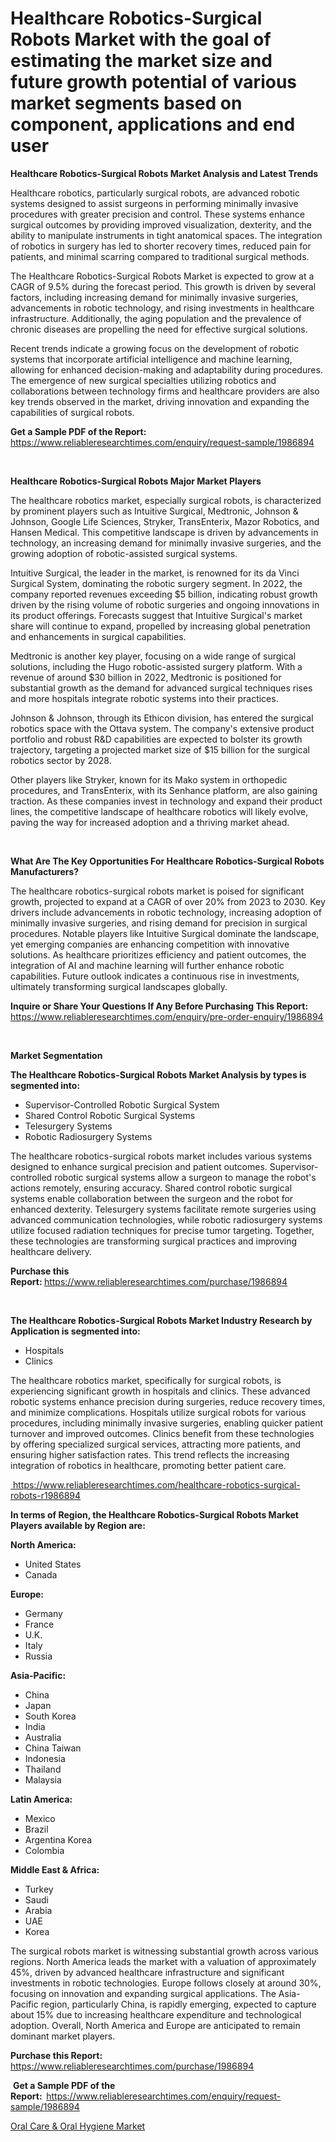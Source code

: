 <p><h1>Healthcare Robotics-Surgical Robots Market with the goal of estimating the market size and future growth potential of various market segments based on component, applications and end user</h1></p><p><strong>Healthcare Robotics-Surgical Robots Market Analysis and Latest Trends</strong></p>
<p><p>Healthcare robotics, particularly surgical robots, are advanced robotic systems designed to assist surgeons in performing minimally invasive procedures with greater precision and control. These systems enhance surgical outcomes by providing improved visualization, dexterity, and the ability to manipulate instruments in tight anatomical spaces. The integration of robotics in surgery has led to shorter recovery times, reduced pain for patients, and minimal scarring compared to traditional surgical methods.</p><p>The Healthcare Robotics-Surgical Robots Market is expected to grow at a CAGR of 9.5% during the forecast period. This growth is driven by several factors, including increasing demand for minimally invasive surgeries, advancements in robotic technology, and rising investments in healthcare infrastructure. Additionally, the aging population and the prevalence of chronic diseases are propelling the need for effective surgical solutions.</p><p>Recent trends indicate a growing focus on the development of robotic systems that incorporate artificial intelligence and machine learning, allowing for enhanced decision-making and adaptability during procedures. The emergence of new surgical specialties utilizing robotics and collaborations between technology firms and healthcare providers are also key trends observed in the market, driving innovation and expanding the capabilities of surgical robots.</p></p>
<p><strong>Get a Sample PDF of the Report:&nbsp;</strong> <a href="https://www.reliableresearchtimes.com/enquiry/request-sample/1986894?utm_campaign=2196&utm_medium=2&utm_source=Github&utm_content=ia&utm_term=05032025&utm_id=healthcare-robotics-surgical-robots">https://www.reliableresearchtimes.com/enquiry/request-sample/1986894</a></p>
<p>&nbsp;</p>
<p><strong>Healthcare Robotics-Surgical Robots Major Market Players</strong></p>
<p><p>The healthcare robotics market, especially surgical robots, is characterized by prominent players such as Intuitive Surgical, Medtronic, Johnson & Johnson, Google Life Sciences, Stryker, TransEnterix, Mazor Robotics, and Hansen Medical. This competitive landscape is driven by advancements in technology, an increasing demand for minimally invasive surgeries, and the growing adoption of robotic-assisted surgical systems.</p><p>Intuitive Surgical, the leader in the market, is renowned for its da Vinci Surgical System, dominating the robotic surgery segment. In 2022, the company reported revenues exceeding $5 billion, indicating robust growth driven by the rising volume of robotic surgeries and ongoing innovations in its product offerings. Forecasts suggest that Intuitive Surgical's market share will continue to expand, propelled by increasing global penetration and enhancements in surgical capabilities.</p><p>Medtronic is another key player, focusing on a wide range of surgical solutions, including the Hugo robotic-assisted surgery platform. With a revenue of around $30 billion in 2022, Medtronic is positioned for substantial growth as the demand for advanced surgical techniques rises and more hospitals integrate robotic systems into their practices.</p><p>Johnson & Johnson, through its Ethicon division, has entered the surgical robotics space with the Ottava system. The company's extensive product portfolio and robust R&D capabilities are expected to bolster its growth trajectory, targeting a projected market size of $15 billion for the surgical robotics sector by 2028.</p><p>Other players like Stryker, known for its Mako system in orthopedic procedures, and TransEnterix, with its Senhance platform, are also gaining traction. As these companies invest in technology and expand their product lines, the competitive landscape of healthcare robotics will likely evolve, paving the way for increased adoption and a thriving market ahead.</p></p>
<p>&nbsp;</p>
<p><strong>What Are The Key Opportunities For Healthcare Robotics-Surgical Robots Manufacturers?</strong></p>
<p><p>The healthcare robotics-surgical robots market is poised for significant growth, projected to expand at a CAGR of over 20% from 2023 to 2030. Key drivers include advancements in robotic technology, increasing adoption of minimally invasive surgeries, and rising demand for precision in surgical procedures. Notable players like Intuitive Surgical dominate the landscape, yet emerging companies are enhancing competition with innovative solutions. As healthcare prioritizes efficiency and patient outcomes, the integration of AI and machine learning will further enhance robotic capabilities. Future outlook indicates a continuous rise in investments, ultimately transforming surgical landscapes globally.</p></p>
<p><strong>Inquire or Share Your Questions If Any Before Purchasing This Report:</strong> <a href="https://www.reliableresearchtimes.com/enquiry/pre-order-enquiry/1986894?utm_campaign=2196&utm_medium=2&utm_source=Github&utm_content=ia&utm_term=05032025&utm_id=healthcare-robotics-surgical-robots">https://www.reliableresearchtimes.com/enquiry/pre-order-enquiry/1986894</a></p>
<p>&nbsp;</p>
<p><strong>Market Segmentation</strong></p>
<p><strong>The Healthcare Robotics-Surgical Robots Market Analysis by types is segmented into:</strong></p>
<p><ul><li>Supervisor-Controlled Robotic Surgical System</li><li>Shared Control Robotic Surgical Systems</li><li>Telesurgery Systems</li><li>Robotic Radiosurgery Systems</li></ul></p>
<p><p>The healthcare robotics-surgical robots market includes various systems designed to enhance surgical precision and patient outcomes. Supervisor-controlled robotic surgical systems allow a surgeon to manage the robot's actions remotely, ensuring accuracy. Shared control robotic surgical systems enable collaboration between the surgeon and the robot for enhanced dexterity. Telesurgery systems facilitate remote surgeries using advanced communication technologies, while robotic radiosurgery systems utilize focused radiation techniques for precise tumor targeting. Together, these technologies are transforming surgical practices and improving healthcare delivery.</p></p>
<p><strong>Purchase this Report:&nbsp;</strong><a href="https://www.reliableresearchtimes.com/purchase/1986894?utm_campaign=2196&utm_medium=2&utm_source=Github&utm_content=ia&utm_term=05032025&utm_id=healthcare-robotics-surgical-robots">https://www.reliableresearchtimes.com/purchase/1986894</a></p>
<p>&nbsp;</p>
<p><strong>The Healthcare Robotics-Surgical Robots Market Industry Research by Application is segmented into:</strong></p>
<p><ul><li>Hospitals</li><li>Clinics</li></ul></p>
<p><p>The healthcare robotics market, specifically for surgical robots, is experiencing significant growth in hospitals and clinics. These advanced robotic systems enhance precision during surgeries, reduce recovery times, and minimize complications. Hospitals utilize surgical robots for various procedures, including minimally invasive surgeries, enabling quicker patient turnover and improved outcomes. Clinics benefit from these technologies by offering specialized surgical services, attracting more patients, and ensuring higher satisfaction rates. This trend reflects the increasing integration of robotics in healthcare, promoting better patient care.</p></p>
<p><a href="https://www.reliableresearchtimes.com/healthcare-robotics-surgical-robots-r1986894?utm_campaign=2196&utm_medium=2&utm_source=Github&utm_content=ia&utm_term=05032025&utm_id=healthcare-robotics-surgical-robots">&nbsp;https://www.reliableresearchtimes.com/healthcare-robotics-surgical-robots-r1986894</a></p>
<p><strong>In terms of Region, the Healthcare Robotics-Surgical Robots Market Players available by Region are:</strong></p>
<p>
    <p> <strong> North America: </strong>
        <ul>
            <li>United States</li>
            <li>Canada</li>
        </ul>
        </p> 
    <p> <strong> Europe: </strong>
        <ul>
            <li>Germany</li>
            <li>France</li>
            <li>U.K.</li>
            <li>Italy</li>
            <li>Russia</li>
        </ul>
        </p> 
    <p> <strong> Asia-Pacific: </strong>
        <ul>
            <li>China</li>
            <li>Japan</li>
            <li>South Korea</li>
            <li>India</li>
            <li>Australia</li>
            <li>China Taiwan</li>
            <li>Indonesia</li>
            <li>Thailand</li>
            <li>Malaysia</li>
        </ul>
        </p> 
    <p> <strong> Latin America: </strong>
        <ul>
            <li>Mexico</li>
            <li>Brazil</li>
            <li>Argentina Korea</li>
            <li>Colombia</li>
        </ul>
        </p> 
    <p> <strong> Middle East & Africa: </strong>
        <ul>
            <li>Turkey</li>
            <li>Saudi</li>
            <li>Arabia</li>
            <li>UAE</li>
            <li>Korea</li>
        </ul>
    </p>
    </p>
<p><p>The surgical robots market is witnessing substantial growth across various regions. North America leads the market with a valuation of approximately 45%, driven by advanced healthcare infrastructure and significant investments in robotic technologies. Europe follows closely at around 30%, focusing on innovation and expanding surgical applications. The Asia-Pacific region, particularly China, is rapidly emerging, expected to capture about 15% due to increasing healthcare expenditure and technological adoption. Overall, North America and Europe are anticipated to remain dominant market players.</p></p>
<p><strong>Purchase this Report: </strong><a href="https://www.reliableresearchtimes.com/purchase/1986894?utm_campaign=2196&utm_medium=2&utm_source=Github&utm_content=ia&utm_term=05032025&utm_id=healthcare-robotics-surgical-robots">https://www.reliableresearchtimes.com/purchase/1986894</a></p>
<p>&nbsp;<strong>Get a Sample PDF of the Report:&nbsp;&nbsp;</strong><a href="https://www.reliableresearchtimes.com/enquiry/request-sample/1986894?utm_campaign=2196&utm_medium=2&utm_source=Github&utm_content=ia&utm_term=05032025&utm_id=healthcare-robotics-surgical-robots">https://www.reliableresearchtimes.com/enquiry/request-sample/1986894</a></p>
<p><strong></strong></p>
<p><p><a href="https://github.com/MarciaRunte/Market-Research-Report-List-1/blob/main/oral-care-oral-hygiene-market.md?utm_campaign=2196&utm_medium=2&utm_source=Github&utm_content=ia&utm_term=05032025&utm_id=healthcare-robotics-surgical-robots">Oral Care & Oral Hygiene Market</a></p></p>